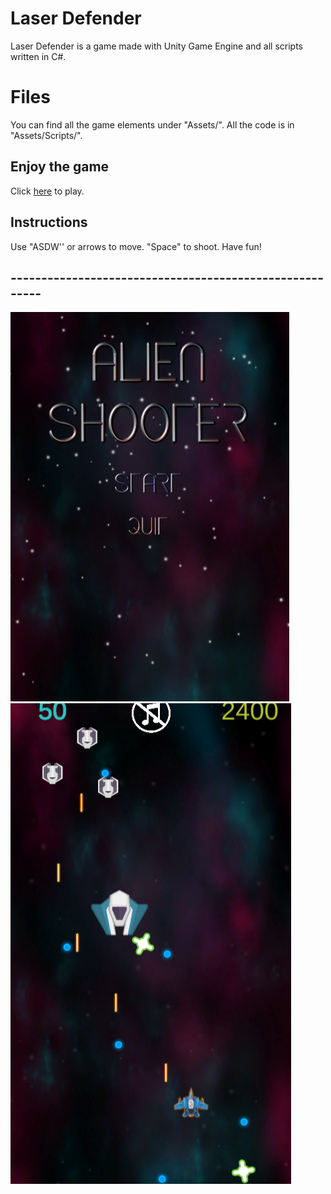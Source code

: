 #  Laser Defender

 Laser Defender is a game made with Unity Game Engine and all scripts written in C#.
 


# Files
You can find all the game elements under "Assets/".
All the code is in "Assets/Scripts/".



## Enjoy the game

Click [here](https://itch.io/embed-upload/2808553?color=333333)  to play.

## Instructions

Use "ASDW'' or arrows to move.
"Space" to shoot.
Have fun!

## --------------------------------------------------------

![main](Assets/Images/1.PNG) ![Game](Assets/Images/2.PNG)

